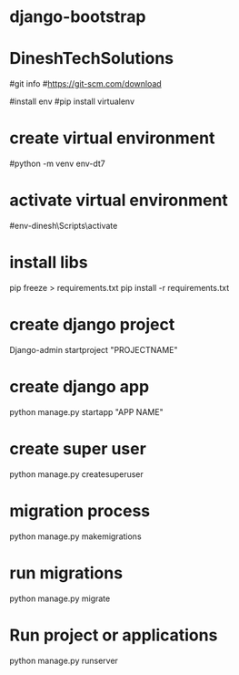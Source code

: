 # django-bootstrap
# DineshTechSolutions
#git info
#https://git-scm.com/download
<!-- #clone-link : https://github.com/DineshBadugu/DineshTechSolutions.git -->
<!-- https://github.com/DineshBadugu/django-bootstrap.git -->



#install env
#pip install virtualenv
# create virtual environment
#python -m venv env-dt7

# activate virtual environment
#env-dinesh\Scripts\activate

# install libs
pip freeze > requirements.txt 
pip install -r requirements.txt

# create django  project
Django-admin startproject "PROJECTNAME"

# create django app 
python manage.py startapp "APP NAME"

# create super user 
python manage.py createsuperuser
# migration process 
python manage.py makemigrations 

# run migrations 
python manage.py migrate 

# Run project or applications
python manage.py runserver

